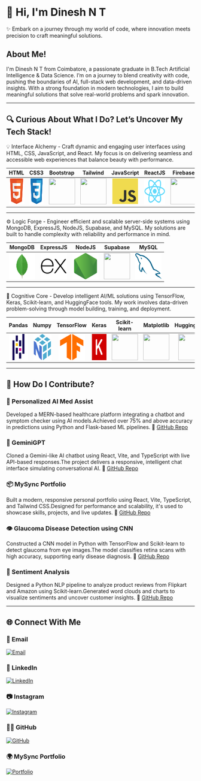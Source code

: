 # 👋 Hi, I'm Dinesh N T

✨ Embark on a journey through my world of code, where innovation meets precision to craft meaningful solutions.



## About Me!

I'm Dinesh N T from Coimbatore, a passionate graduate in B.Tech Artificial Intelligence & Data Science. I’m on a journey to blend creativity with code, pushing the boundaries of AI, full-stack web development, and data-driven insights. With a strong foundation in modern technologies, I aim to build meaningful solutions that solve real-world problems and spark innovation.

---


## 🔍 Curious About What I Do? Let’s Uncover My Tech Stack!



   💡 Interface Alchemy - Craft dynamic and engaging user interfaces using HTML, CSS, JavaScript, and React. My focus is on delivering seamless and accessible web experiences that balance beauty with performance.

|                                                             HTML                                                            |                                                            CSS3                                                           |                                          Bootstrap                                         |                                                Tailwind                                               |                                                               JavaScript                                                              |                                                           ReactJS                                                           |                                             Firebase                                            |
| :-------------------------------------------------------------------------------------------------------------------------: | :-----------------------------------------------------------------------------------------------------------------------: | :----------------------------------------------------------------------------------------: | :---------------------------------------------------------------------------------------------------: | :-----------------------------------------------------------------------------------------------------------------------------------: | :-------------------------------------------------------------------------------------------------------------------------: | :---------------------------------------------------------------------------------------------: |
| <img src="https://raw.githubusercontent.com/devicons/devicon/master/icons/html5/html5-original.svg" width="70" height="70"> | <img src="https://raw.githubusercontent.com/devicons/devicon/master/icons/css3/css3-original.svg" width="70" height="70"> | <img src="https://cdn.worldvectorlogo.com/logos/bootstrap-5-1.svg" width="70" height="70"> | <img src="https://www.vectorlogo.zone/logos/tailwindcss/tailwindcss-icon.svg" width="70" height="70"> | <img src="https://raw.githubusercontent.com/devicons/devicon/master/icons/javascript/javascript-original.svg" width="70" height="70"> | <img src="https://raw.githubusercontent.com/devicons/devicon/master/icons/react/react-original.svg" width="70" height="70"> | <img src="https://www.vectorlogo.zone/logos/firebase/firebase-icon.svg" width="70" height="70"> |

---



  ⚙️ Logic Forge - Engineer efficient and scalable server-side systems using MongoDB, ExpressJS, NodeJS, Supabase, and MySQL. My solutions are built to handle complexity with reliability and performance in mind.

|                                                             MongoDB                                                             |                                                            ExpressJS                                                            |                                                             NodeJS                                                            |                                             Supabase                                            |                                                            MySQL                                                            |
| :-----------------------------------------------------------------------------------------------------------------------------: | :-----------------------------------------------------------------------------------------------------------------------------: | :---------------------------------------------------------------------------------------------------------------------------: | :---------------------------------------------------------------------------------------------: | :-------------------------------------------------------------------------------------------------------------------------: |
| <img src="https://raw.githubusercontent.com/devicons/devicon/master/icons/mongodb/mongodb-original.svg" width="70" height="70"> | <img src="https://raw.githubusercontent.com/devicons/devicon/master/icons/express/express-original.svg" width="70" height="70"> | <img src="https://raw.githubusercontent.com/devicons/devicon/master/icons/nodejs/nodejs-original.svg" width="70" height="70"> | <img src="https://www.vectorlogo.zone/logos/supabase/supabase-icon.svg" width="70" height="70"> | <img src="https://raw.githubusercontent.com/devicons/devicon/master/icons/mysql/mysql-original.svg" width="70" height="70"> |

---



  🚀 Cognitive Core - Develop intelligent AI/ML solutions using TensorFlow, Keras, Scikit-learn, and HuggingFace tools. My work involves data-driven problem-solving through model building, training, and deployment.

|                                                             Pandas                                                            |                                                            Numpy                                                            |                                                               TensorFlow                                                              |                                                            Keras                                                            |                                                    Scikit-learn                                                    |                                     Matplotlib                                     |                                                      HuggingFace                                                     |
| :---------------------------------------------------------------------------------------------------------------------------: | :-------------------------------------------------------------------------------------------------------------------------: | :-----------------------------------------------------------------------------------------------------------------------------------: | :-------------------------------------------------------------------------------------------------------------------------: | :----------------------------------------------------------------------------------------------------------------: | :--------------------------------------------------------------------------------: | :------------------------------------------------------------------------------------------------------------------: |
| <img src="https://raw.githubusercontent.com/devicons/devicon/master/icons/pandas/pandas-original.svg" width="70" height="70"> | <img src="https://raw.githubusercontent.com/devicons/devicon/master/icons/numpy/numpy-original.svg" width="70" height="70"> | <img src="https://raw.githubusercontent.com/devicons/devicon/master/icons/tensorflow/tensorflow-original.svg" width="70" height="70"> | <img src="https://raw.githubusercontent.com/devicons/devicon/master/icons/keras/keras-original.svg" width="70" height="70"> | <img src="https://upload.wikimedia.org/wikipedia/commons/0/05/Scikit_learn_logo_small.svg" width="70" height="70"> | <img src="https://matplotlib.org/_static/images/logo2.svg" width="70" height="70"> | <img src="https://huggingface.co/datasets/huggingface/brand-assets/resolve/main/hf-logo.svg" width="70" height="70"> |

---

## 🌟 How Do I Contribute?

### 🧬 Personalized AI Med Assist

Developed a MERN-based healthcare platform integrating a chatbot and symptom checker using AI models.Achieved over 75% and above accuracy in predictions using Python and Flask-based ML pipelines.
🔗 [GitHub Repo](https://github.com/AI-MED-ASSIST/HealTron)

### 🤖 GeminiGPT

Cloned a Gemini-like AI chatbot using React, Vite, and TypeScript with live API-based responses.The project delivers a responsive, intelligent chat interface simulating conversational AI.
🔗 [GitHub Repo](https://github.com/DineshhNT/GeminiGPT)

### 📦 MySync Portfolio 

Built a modern, responsive personal portfolio using React, Vite, TypeScript, and Tailwind CSS.Designed for performance and scalability, it's used to showcase skills, projects, and live updates.
🔗 [GitHub Repo](https://github.com/DineshhNT/MySync)

### 👁️ Glaucoma Disease Detection using CNN

Constructed a CNN model in Python with TensorFlow and Scikit-learn to detect glaucoma from eye images.The model classifies retina scans with high accuracy, supporting early disease diagnosis.
🔗 [GitHub Repo](https://github.com/DineshhNT/Glaucoma-Detection-CNN)

### 💬 Sentiment Analysis 

Designed a Python NLP pipeline to analyze product reviews from Flipkart and Amazon using Scikit-learn.Generated word clouds and charts to visualize sentiments and uncover customer insights.
🔗 [GitHub Repo](https://github.com/DineshhNT/sentiment-analysis-python)

---

## 🌐 Connect With Me

### 📧 Email

[![Email](https://img.shields.io/badge/Email-dineshsince2004@gmail.com-D14836?style=for-the-badge\&logo=gmail\&logoColor=white)](mailto:dineshsince2004@gmail.com)

### 💼 LinkedIn

[![LinkedIn](https://img.shields.io/badge/LinkedIn-DineshNT-0077B5?style=for-the-badge\&logo=linkedin\&logoColor=white)](https://www.linkedin.com/in/dinesh-nt-20b0b6256/)

### 📷 Instagram

[![Instagram](https://img.shields.io/badge/Instagram-_dinesh_NT_-E1306C?style=for-the-badge\&logo=instagram\&logoColor=white)](https://www.instagram.com/d_i_n_e_s_h_h_/)

### 🧑‍💻 GitHub

[![GitHub](https://img.shields.io/badge/GitHub-DineshhNT-100000?style=for-the-badge\&logo=github\&logoColor=white)](https://github.com/DineshhNT)

### 🌍 MySync Portfolio

[![Portfolio](https://img.shields.io/badge/MySync%20Portfolio-Click%20Here-0096C7?style=for-the-badge\&logo=vite\&logoColor=white)](https://dineshhnt.github.io/MySync/)
